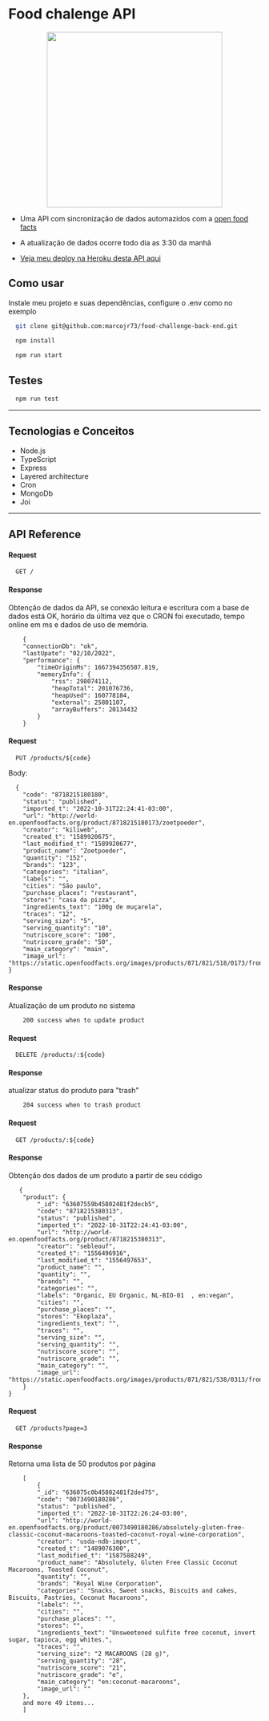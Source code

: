 # Food chalenge API

<p align="center">
   <img width=350 src="https://notion-emojis.s3-us-west-2.amazonaws.com/prod/svg-twitter/1f355.svg"/>
</p>


- Uma API com sincronização de dados automazidos com a [open food facts](https://br.openfoodfacts.org/data)

- A atualização de dados ocorre todo dia as 3:30 da manhã

- [Veja meu deploy na Heroku desta API aqui](https://foodmanager-challenge.herokuapp.com/)



## Como usar

Instale meu projeto e suas dependências, configure o .env como no exemplo

```bash
  git clone git@github.com:marcojr73/food-challenge-back-end.git
```

```bash
  npm install
  
  npm run start
```

## Testes

```bash
  npm run test
```

***

##	 Tecnologias e Conceitos

- Node.js
- TypeScript
- Express
- Layered architecture
- Cron
- MongoDb
- Joi

***
    
## API Reference

#### Request

```
  GET /
```

#### Response

Obtenção de dados da API, se conexão leitura e escritura com a base de dados está OK, horário da última vez que o CRON foi executado, tempo online em ms e dados de uso de memória.

```
    {
	"connectionDb": "ok",
	"lastUpate": "02/10/2022",
	"performance": {
		"timeOriginMs": 1667394356507.819,
		"memoryInfo": {
			"rss": 298074112,
			"heapTotal": 201076736,
			"heapUsed": 160778184,
			"external": 25801107,
			"arrayBuffers": 20134432
		}
    }

```

#### Request

```
  PUT /products/${code}
```

Body:

```
  {
	"code": "8718215180180",
    "status": "published",
    "imported_t": "2022-10-31T22:24:41-03:00",
    "url": "http://world-en.openfoodfacts.org/product/8718215180173/zoetpoeder",
    "creator": "kiliweb",
    "created_t": "1589920675",
    "last_modified_t": "1589920677",
    "product_name": "Zoetpoeder",
    "quantity": "152",
    "brands": "123",
    "categories": "italian",
    "labels": "",
    "cities": "São paulo",
    "purchase_places": "restaurant",
    "stores": "casa da pizza",
    "ingredients_text": "100g de muçarela",
    "traces": "12",
    "serving_size": "5",
    "serving_quantity": "10",
    "nutriscore_score": "100",
    "nutriscore_grade": "50",
    "main_category": "main",
    "image_url": "https://static.openfoodfacts.org/images/products/871/821/518/0173/front_fr.3.400.jpg"
}
```


#### Response

Atualização de um produto no sistema

```
    200 success when to update product
```


#### Request

```
  DELETE /products/:${code}
```

#### Response


atualizar status do produto para "trash"

```
    204 success when to trash product
```

#### Request

```
  GET /products/:${code}
```

#### Response

Obtenção dos dados de um produto a partir de seu código

```
   {
	"product": {
		"_id": "63607559b45802481f2decb5",
		"code": "8718215380313",
		"status": "published",
		"imported_t": "2022-10-31T22:24:41-03:00",
		"url": "http://world-en.openfoodfacts.org/product/8718215380313",
		"creator": "sebleouf",
		"created_t": "1556496916",
		"last_modified_t": "1556497653",
		"product_name": "",
		"quantity": "",
		"brands": "",
		"categories": "",
		"labels": "Organic, EU Organic, NL-BIO-01  , en:vegan",
		"cities": "",
		"purchase_places": "",
		"stores": "Ekoplaza",
		"ingredients_text": "",
		"traces": "",
		"serving_size": "",
		"serving_quantity": "",
		"nutriscore_score": "",
		"nutriscore_grade": "",
		"main_category": "",
		"image_url": "https://static.openfoodfacts.org/images/products/871/821/538/0313/front_nl.18.400.jpg"
	}
}
```

#### Request

```
  GET /products?page=3
```


#### Response

Retorna uma lista de 50 produtos por página

```
    [
        {
		"_id": "636075c0b45802481f2ded75",
		"code": "0073490180286",
		"status": "published",
		"imported_t": "2022-10-31T22:26:24-03:00",
		"url": "http://world-en.openfoodfacts.org/product/0073490180286/absolutely-gluten-free-classic-coconut-macaroons-toasted-coconut-royal-wine-corporation",
		"creator": "usda-ndb-import",
		"created_t": "1489076300",
		"last_modified_t": "1587588249",
		"product_name": "Absolutely, Gluten Free Classic Coconut Macaroons, Toasted Coconut",
		"quantity": "",
		"brands": "Royal Wine Corporation",
		"categories": "Snacks, Sweet snacks, Biscuits and cakes, Biscuits, Pastries, Coconut Macaroons",
		"labels": "",
		"cities": "",
		"purchase_places": "",
		"stores": "",
		"ingredients_text": "Unsweetened sulfite free coconut, invert sugar, tapioca, egg whites.",
		"traces": "",
		"serving_size": "2 MACAROONS (28 g)",
		"serving_quantity": "28",
		"nutriscore_score": "21",
		"nutriscore_grade": "e",
		"main_category": "en:coconut-macaroons",
		"image_url": ""
	},
    and more 49 items...
    ]
```

